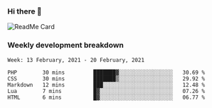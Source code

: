 ### Hi there 👋

<!--
**itzcy/itzcy** is a ✨ _special_ ✨ repository because its `README.md` (this file) appears on your GitHub profile.

Here are some ideas to get you started:

- 🔭 I’m currently working on ...
- 🌱 I’m currently learning ...
- 👯 I’m looking to collaborate on ...
- 🤔 I’m looking for help with ...
- 💬 Ask me about ...
- 📫 How to reach me: ...
- 😄 Pronouns: ...
- ⚡ Fun fact: ...
-->
![ReadMe Card](https://github-readme-stats.vercel.app/api?username=itzcy&show_icons=true&title_color=2d3198&icon_color=797cb8&text_color=24292e&bg_color=f6f8fa)

### Weekly development breakdown
<!--START_SECTION:waka-->
```text
Week: 13 February, 2021 - 20 February, 2021

PHP        30 mins         ███████▓░░░░░░░░░░░░░░░░░   30.69 % 
CSS        30 mins         ███████▒░░░░░░░░░░░░░░░░░   29.92 % 
Markdown   12 mins         ███░░░░░░░░░░░░░░░░░░░░░░   12.48 % 
Lua        7 mins          █▓░░░░░░░░░░░░░░░░░░░░░░░   07.26 % 
HTML       6 mins          █▓░░░░░░░░░░░░░░░░░░░░░░░   06.77 % 
```
<!--END_SECTION:waka-->
